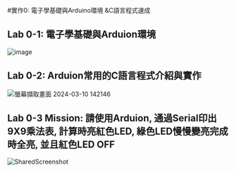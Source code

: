 #實作0: 電子學基礎與Arduino環境 &C語言程式速成

## Lab 0-1: 電子學基礎與Arduion環境

![image](https://github.com/218chen/mc2024/assets/161191289/610ab2b3-bce5-4331-86af-48c857943259)


## Lab 0-2: Arduion常用的C語言程式介紹與實作

![螢幕擷取畫面 2024-03-10 142146](https://github.com/218chen/mc2024/assets/161191289/c69f5491-02d5-4c46-83c2-d59fb7be3cc2)



## Lab 0-3 Mission: 請使用Arduion, 通過Serial印出9X9乘法表, 計算時亮紅色LED, 綠色LED慢慢變亮完成時全亮, 並且紅色LED OFF


![SharedScreenshot](https://github.com/218chen/mc2024/assets/161191289/b50baa81-bdaf-46a0-be07-cf4f07e38eb7)
